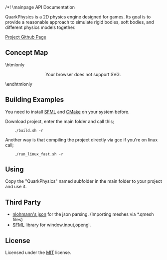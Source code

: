 
/*! \mainpage API Documentation

QuarkPhysics is a 2D physics engine designed for games. Its goal is to provide a reasonable approach to simulate rigid bodies, soft bodies, and different physics models together.

[Project Github Page](https://github.com/erayzesen/QuarkPhysics)

## Concept Map
\htmlonly
<div style="text-align: center; background-color: transparent; max-width: 500px">
  <object type="image/svg+xml" data="../doxy_pages/images/concept.svg" style="width: 100%; height: auto; background-color: transparent;">
    Your browser does not support SVG.
  </object>
</div>

\endhtmlonly


  
## Building Examples
You need to install [SFML](https://www.sfml-dev.org/) and [CMake](https://cmake.org/) on your system before. 

Download project, enter the main folder and call this;

        ./build.sh -r
Another way is that compiling the project directly via gcc if you're on linux call; 

        ./run_linux_fast.sh -r

## Using
Copy the "QuarkPhysics" named subfolder in the main folder to your project and use it. 

## Third Party 
- [nlohmann's json](https://github.com/nlohmann/json) for the json parsing. (Importing meshes via *.qmesh files)
- [SFML](https://www.sfml-dev.org/) library for window,input,opengl. 

## License
Licensed under the [MIT](https://github.com/erayzesen/QuarkPhysics/blob/master/LICENSE) license. 
